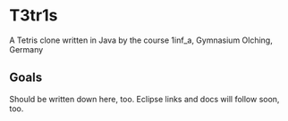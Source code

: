T3tr1s
======
A Tetris clone written in Java by the course 1inf_a, Gymnasium Olching, Germany

Goals
-----
Should be written down here, too.
Eclipse links and docs will follow soon, too.